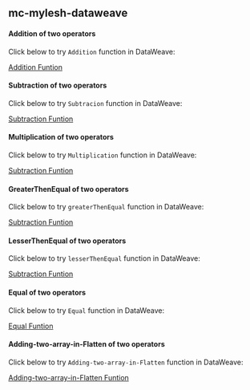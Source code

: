 ## mc-mylesh-dataweave
#### Addition of two operators

Click below to try `Addition` function in DataWeave:

<a href="https://dataweave.mulesoft.com/learn/playground?projectMethod=GHRepo&repo=MuleCraft/mc-mylesh-dataweave&path=Function/Addition">Addition Funtion</a>

#### Subtraction of two operators

Click below to try `Subtracion` function in DataWeave:

<a href="https://dataweave.mulesoft.com/learn/playground?projectMethod=GHRepo&repo=MuleCraft%2Fmc-mylesh-dataweave&path=Function/Subtraction">Subtraction Funtion</a>

#### Multiplication of two operators

Click below to try `Multiplication` function in DataWeave:

<a href="https://dataweave.mulesoft.com/learn/playground?projectMethod=GHRepo&repo=MuleCraft%2Fmc-mylesh-dataweave&path=Function%2FMultiplication">Subtraction Funtion</a>

#### GreaterThenEqual of two operators

Click below to try `greaterThenEqual` function in DataWeave:

<a href="https://dataweave.mulesoft.com/learn/playground?projectMethod=GHRepo&repo=MuleCraft%2Fmc-mylesh-dataweave&path=Function%2FGreaterThenEqual">Subtraction Funtion</a>

#### LesserThenEqual of two operators

Click below to try `lesserThenEqual` function in DataWeave:

<a href="https://dataweave.mulesoft.com/learn/playground?projectMethod=GHRepo&repo=MuleCraft%2Fmc-mylesh-dataweave&path=Function%2FLesserThenEqual">Subtraction Funtion</a>

#### Equal of two operators

Click below to try `Equal` function in DataWeave:

<a href="https://dataweave.mulesoft.com/learn/playground?projectMethod=GHRepo&repo=MuleCraft%2Fmc-mylesh-dataweave&path=Function%2FEqual">Equal Funtion</a>

#### Adding-two-array-in-Flatten of two operators

Click below to try `Adding-two-array-in-Flatten` function in DataWeave:

<a href="https://dataweave.mulesoft.com/learn/playground?projectMethod=GHRepo&repo=MuleCraft%2Fmc-mylesh-dataweave&path=Function%2FAdding-two-array(flatten)">Adding-two-array-in-Flatten Funtion</a>


